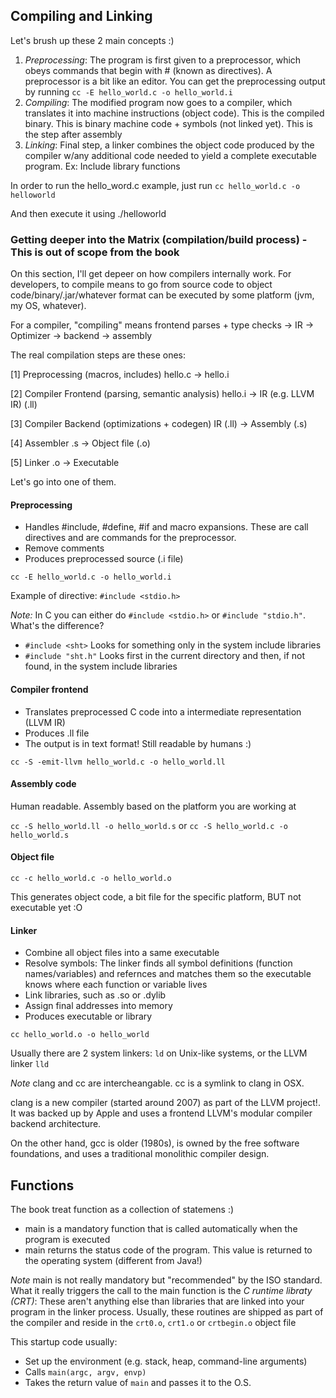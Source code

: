 ## Compiling and Linking

Let's brush up these 2 main concepts :)

1. *Preprocessing*: The program is first given to a preprocessor, which obeys commands that begin with # (known as directives).
A preprocessor is a bit like an editor. You can get the preprocessing output by running `cc -E hello_world.c -o hello_world.i`
2. *Compiling*: The modified program now goes to a compiler, which translates it into machine instructions (object code). This is the compiled
binary. This is binary machine code + symbols (not linked yet). This is the step after assembly
3. *Linking*: Final step, a linker combines the object code produced by the compiler w/any additional code needed to yield a complete
executable program. Ex: Include library functions

In order to run the hello_word.c example, just run
`cc hello_world.c -o helloworld`

And then execute it using ./helloworld

### Getting deeper into the Matrix (compilation/build process) - This is out of scope from the book

On this section, I'll get depeer on how compilers internally work. For developers, to compile means to go from source code to 
object code/binary/.jar/whatever format can be executed by some platform (jvm, my OS, whatever). 

For a compiler, "compiling" means frontend parses + type checks -> IR -> Optimizer -> backend -> assembly

The real compilation steps are these ones:

[1] Preprocessing (macros, includes)
    hello.c  →  hello.i

[2] Compiler Frontend (parsing, semantic analysis)
    hello.i  →  IR (e.g. LLVM IR) (.ll)

[3] Compiler Backend (optimizations + codegen)
    IR (.ll)      →  Assembly (.s)

[4] Assembler
    .s       →  Object file (.o)

[5] Linker
    .o       →  Executable


Let's go into one of them.

#### Preprocessing

- Handles #include, #define, #if and macro expansions. These are call directives and are commands for the preprocessor.
- Remove comments
- Produces preprocessed source (.i file)

`cc -E hello_world.c -o hello_world.i`

Example of directive: `#include <stdio.h>`

*Note:* In C you can either do `#include <stdio.h>` or `#include "stdio.h"`. What's the difference?

- `#include <sht>` Looks for something only in the system include libraries
- `#include "sht.h"` Looks first in the current directory and then, if not found, in the system include libraries

#### Compiler frontend

- Translates preprocessed C code into a intermediate representation (LLVM IR)
- Produces .ll file
- The output is in text format! Still readable by humans :)

`cc -S -emit-llvm hello_world.c -o hello_world.ll`


#### Assembly code

Human readable. Assembly based on the platform you are working at

`cc -S hello_world.ll -o hello_world.s` or `cc -S hello_world.c -o hello_world.s`

#### Object file

`cc -c hello_world.c -o hello_world.o`

This generates object code, a bit file for the specific platform, BUT not executable yet :O

#### Linker

- Combine all object files into a same executable
- Resolve symbols: The linker finds all symbol definitions (function names/variables) and refernces and
matches them so the executable knows where each function or variable lives
- Link libraries, such as .so or .dylib
- Assign final addresses into memory
- Produces executable or library

`cc hello_world.o -o hello_world`

Usually there are 2 system linkers: `ld` on Unix-like systems, or the LLVM linker `lld`


*Note* clang and cc are intercheangable. cc is a symlink to clang in OSX.

clang is a new compiler (started around 2007) as part of the LLVM project!. It was backed up by Apple
and uses a frontend LLVM's modular compiler backend architecture. 

On the other hand, gcc is older (1980s), is owned by the free software foundations, and uses a
traditional monolithic compiler design.


## Functions

The book treat function as a collection of statemens :) 

- main is a mandatory function that is called automatically when the program is executed
- main returns the status code of the program. This value is returned to the operating system (different from Java!)

*Note* main is not really mandatory but "recommended" by the ISO standard. What it really triggers the call to the main function
is the *C runtime libraty (CRT)*: These aren't anything else than libraries that are linked into your program in the linker process. 
Usually, these routines are shipped as part of the compiler and reside in the `crt0.o`, `crt1.o` or `crtbegin.o` object file

This startup code usually:
- Set up the environment (e.g. stack, heap, command-line arguments)
- Calls `main(argc, argv, envp)`
- Takes the return value of `main` and passes it to the O.S.
